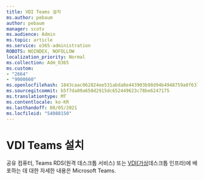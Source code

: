 ```yaml
---
title: VDI Teams 설치
ms.author: pebaum
author: pebaum
manager: scotv
ms.audience: Admin
ms.topic: article
ms.service: o365-administration
ROBOTS: NOINDEX, NOFOLLOW
localization_priority: Normal
ms.collection: Adm_O365
ms.custom:
- "2664"
- "9000660"
ms.openlocfilehash: 1843caac062824ee531abda8e443903b98d94b4948759a0f63741ae17062bf8e
ms.sourcegitcommit: b5f7da89a650d2915dc652449623c78be6247175
ms.translationtype: MT
ms.contentlocale: ko-KR
ms.lasthandoff: 08/05/2021
ms.locfileid: "54088150"
---
```

# <a name="installing-teams-on-vdi-environments"></a>VDI Teams 설치

공유 컴퓨터, Teams RDS(원격 데스크톱 서비스) 또는 [VDI(가상](https://docs.microsoft.com/deployoffice/teams-install#shared-computer-and-vdi-environments-with-microsoft-teams)데스크톱 인프라)에 배포하는 데 대한 자세한 내용은 Microsoft Teams.
